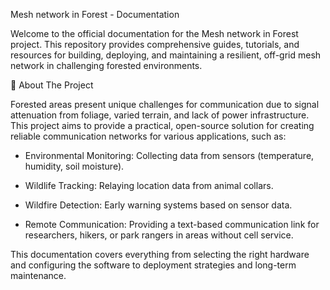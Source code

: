 Mesh network in Forest - Documentation

Welcome to the official documentation for the Mesh network in Forest project. This repository provides comprehensive guides, tutorials, and resources for building, deploying, and maintaining a resilient, off-grid mesh network in challenging forested environments.

🌳 About The Project


Forested areas present unique challenges for communication due to signal attenuation from foliage, varied terrain, and lack of power infrastructure. This project aims to provide a practical, open-source solution for creating reliable communication networks for various applications, such as:

- Environmental Monitoring: Collecting data from sensors (temperature, humidity, soil moisture).

- Wildlife Tracking: Relaying location data from animal collars.

- Wildfire Detection: Early warning systems based on sensor data.

- Remote Communication: Providing a text-based communication link for researchers, hikers, or park rangers in areas without cell service.

This documentation covers everything from selecting the right hardware and configuring the software to deployment strategies and long-term maintenance.
